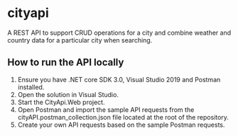 # cityapi
A REST API to support CRUD operations for a city and combine weather and country data for a particular city when searching.

## How to run the API locally
1. Ensure you have .NET core SDK 3.0, Visual Studio 2019 and Postman installed.
2. Open the solution in Visual Studio. 
3. Start the CityApi.Web project.
4. Open Postman and import the sample API requests from the cityAPI.postman_collection.json file located at the root of the repository.
5. Create your own API requests based on the sample Postman requests.
